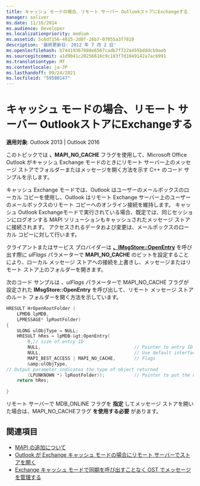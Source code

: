 ```yaml
---
title: キャッシュ モードの場合、リモート サーバー OutlookストアにExchangeする
manager: soliver
ms.date: 11/16/2014
ms.audience: Developer
ms.localizationpriority: medium
ms.assetid: 5c6df156-4015-2d0f-26b7-07055a3f7810
description: '最終更新日: 2012 年 7 月 2 日'
ms.openlocfilehash: b74419367888e6567cadb7f722a455bdddcb9aeb
ms.sourcegitcommit: a1d9041c20256616c9c183f7d1049142a7ac6991
ms.translationtype: MT
ms.contentlocale: ja-JP
ms.lasthandoff: 09/24/2021
ms.locfileid: "59580147"
---
```

# <a name="access-a-store-on-the-remote-server-when-outlook-is-in-cached-exchange-mode"></a>キャッシュ モードの場合、リモート サーバー OutlookストアにExchangeする
 
**適用対象**: Outlook 2013 | Outlook 2016 
  
このトピックでは **、MAPI_NO_CACHE** フラグを使用して、Microsoft Office Outlook がキャッシュ Exchange モードのときにリモート サーバー上のメッセージ ストアでフォルダーまたはメッセージを開く方法を示す C++ のコード サンプルを示します。 
  
キャッシュ Exchange モードでは、Outlook はユーザーのメールボックスのローカル コピーを使用し、Outlook はリモート Exchange サーバー上のユーザーのメールボックスのリモート コピーへのオンライン接続を維持します。 キャッシュ Outlook Exchangeモードで実行されている場合、既定では、同じセッションにログオンする MAPI ソリューションもキャッシュされたメッセージ ストアに接続されます。 アクセスされるデータおよび変更は、メールボックスのローカル コピーに対して行います。
  
クライアントまたはサービス プロバイダーは **[、IMsgStore::OpenEntry](imsgstore-openentry.md)** を呼び出す際に *ulFlags* パラメーターで **MAPI_NO_CACHE** のビットを設定することにより、ローカル メッセージ ストアへの接続を上書きし、メッセージまたはリモート ストア上のフォルダーを開きます。 
  
次のコード サンプルは *、ulFlags* パラメーターで MAPI_NO_CACHE フラグが設定された **IMsgStore::OpenEntry** を呼び出して、リモート メッセージ ストアのルート フォルダーを開く方法を示しています。  
  
```cpp
HRESULT HrOpenRootFolder ( 
    LPMDB lpMDB, 
    LPMESSAGE* lpRootFolder) 
{ 
    ULONG ulObjType = NULL; 
    HRESULT hRes = lpMDB-&gt;OpenEntry( 
        0,// size of entry ID       
        NULL,                                   // Pointer to entry ID 
        NULL,                                   // Use default interface (IMAPIFolder) 
        MAPI_BEST_ACCESS | MAPI_NO_CACHE,       // Flags 
        &amp;ulObjType,
// Output parameter indicates the type of object returned 
        (LPUNKNOWN *) lpRootFolder));           // Pointer to put the opened folder in 
    return hRes; 
 
}
```

リモート サーバーで MDB_ONLINE フラグを **指定** してメッセージ ストアを開いた場合は、MAPI_NO_CACHEフラグ **を使用する必要** があります。 
  
## <a name="see-also"></a>関連項目

- [MAPI の追加について](about-mapi-additions.md)
- [Outlook が Exchange キャッシュ モードの場合にリモート サーバーでストアを開く](how-to-open-store-on-remote-server-in-cached-exchange-mode.md)
- [Exchange キャッシュ モードで同期を呼び出すことなく OST でメッセージを管理する](how-to-manage-a-message-in-an-ost-without-invoking-a-synchronization.md)

